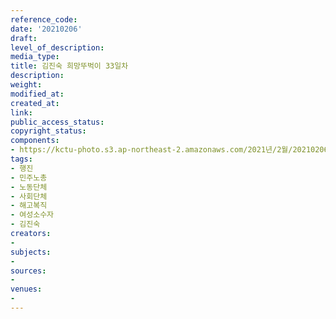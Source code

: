 ```yaml
---
reference_code: 
date: '20210206'
draft: 
level_of_description: 
media_type: 
title: 김진숙 희망뚜벅이 33일차
description: 
weight: 
modified_at: 
created_at: 
link: 
public_access_status: 
copyright_status: 
components:
- https://kctu-photo.s3.ap-northeast-2.amazonaws.com/2021년/2월/20210206-김진숙+희망뚜벅이+33일차_행진_민주노총_노동단체_사회단체_해고복직_여성소수자_김진숙/_5D49328.jpg
tags:
- 행진
- 민주노총
- 노동단체
- 사회단체
- 해고복직
- 여성소수자
- 김진숙
creators:
- 
subjects:
- 
sources:
- 
venues:
- 
---
```

